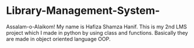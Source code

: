 # Library-Management-System-
Assalam-o-Alaikom!  My name is Hafiza Shamza Hanif. 
This is my 2nd LMS project which I made in python by using class and functions.
Basically they are made in object oriented language OOP.
